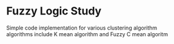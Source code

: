 # Fuzzy Logic Study

Simple code implementation for various clustering algorithm  
algorithms include K mean algorithm and Fuzzy C mean algoritm

